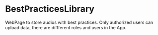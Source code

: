 # BestPracticesLibrary
WebPage to store audios with best practices. Only authorized users can upload data, there are diffferent roles and users in the App.
